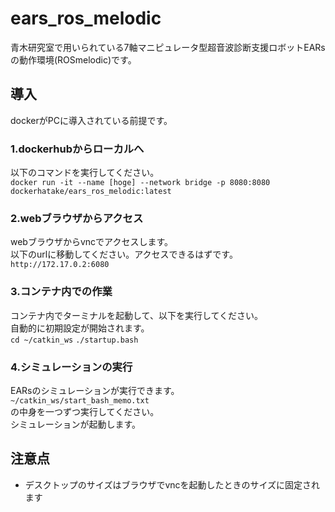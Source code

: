 # ears_ros_melodic
青木研究室で用いられている7軸マニピュレータ型超音波診断支援ロボットEARsの動作環境(ROSmelodic)です。　
## 導入
dockerがPCに導入されている前提です。 
### 1.dockerhubからローカルへ
  以下のコマンドを実行してください。 <br>
  ``docker run -it --name [hoge] --network bridge -p 8080:8080 dockerhatake/ears_ros_melodic:latest``

### 2.webブラウザからアクセス
  webブラウザからvncでアクセスします。 <br>
  以下のurlに移動してください。アクセスできるはずです。<br> 
  ``http://172.17.0.2:6080``

### 3.コンテナ内での作業
  コンテナ内でターミナルを起動して、以下を実行してください。<br>
  自動的に初期設定が開始されます。<br>
  ``cd ~/catkin_ws``
  ``./startup.bash``

### 4.シミュレーションの実行
  EARsのシミュレーションが実行できます。<br> 
  ``~/catkin_ws/start_bash_memo.txt`` <br>
  の中身を一つずつ実行してください。 <br>
  シミュレーションが起動します。 <br>


## 注意点
- デスクトップのサイズはブラウザでvncを起動したときのサイズに固定されます 
